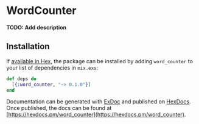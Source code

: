 # WordCounter

**TODO: Add description**

## Installation

If [available in Hex](https://hex.pm/docs/publish), the package can be installed
by adding `word_counter` to your list of dependencies in `mix.exs`:

```elixir
def deps do
  [{:word_counter, "~> 0.1.0"}]
end
```

Documentation can be generated with [ExDoc](https://github.com/elixir-lang/ex_doc)
and published on [HexDocs](https://hexdocs.pm). Once published, the docs can
be found at [https://hexdocs.pm/word_counter](https://hexdocs.pm/word_counter).

